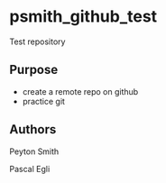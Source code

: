 # psmith_github_test
Test repository

## Purpose

- create a remote repo on github
- practice git

## Authors

Peyton Smith




Pascal Egli